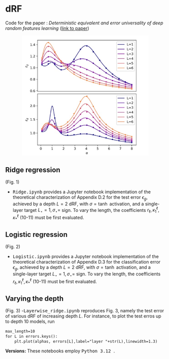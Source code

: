 # dRF

Code for the paper : <i>Deterministic equivalent and error universality of deep random features learning</i> (<a href="https://proceedings.mlr.press/v202/schroder23a.html">link to paper</a>)

<p align="center"><img src="figures/layerwise.jpg" alt="illus" width="400"/></center></p>

## Ridge regression
(Fig. 1)
- <tt>Ridge.ipynb</tt> provides a Jupyter notebook implementation of the theoretical characterization of Appendix D.2 for the test error $\epsilon_g$, achieved by a depth $L=2$ dRF,
with $\sigma=\tanh$ activation, and a single-layer target $L_\star=1,\sigma_\star=$ sign. To vary the length, the coefficients $r_\ell, \kappa^\ell_1,\kappa^\ell_*$ (10-11) must be first evaluated.

## Logistic regression
(Fig. 2)
- <tt>Logistic.ipynb</tt> provides a Jupyter notebook implementation of the theoretical characterization of Appendix D.3 for the classification error $\epsilon_g$, achieved by a depth $L=2$ dRF,
with $\sigma=\tanh$ activation, and a single-layer target $L_\star=1,\sigma_\star=$ sign. To vary the length, the coefficients $r_\ell, \kappa^\ell_1,\kappa^\ell_*$ (10-11) must be first evaluated.

## Varying the depth
(Fig. 3)
-<tt>Layerwise_ridge.ipynb</tt> reproduces Fig. 3, namely the test error of various dRF of increasing depth $L$. For instance, to plot the test erros up to depth $10$
models, run
```
max_length=10
for L in errors.keys():
    plt.plot(alphas, errors[L],label="layer "+str(L),linewidth=1.3) 
```




<b> Versions:</b> These notebooks employ <tt>Python 3.12 </tt>.
